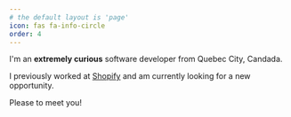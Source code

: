 ```yaml
---
# the default layout is 'page'
icon: fas fa-info-circle
order: 4
---
```


I'm an **extremely curious** software developer from Quebec City, Candada.

I previously worked at [Shopify](www.shopify.com) and am currently looking for a new opportunity.

Please to meet you!

